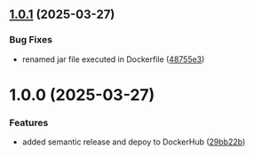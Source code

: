 ## [1.0.1](https://github.com/deepthought42/journeyExecutor/compare/v1.0.0...v1.0.1) (2025-03-27)


### Bug Fixes

* renamed jar file executed in Dockerfile ([48755e3](https://github.com/deepthought42/journeyExecutor/commit/48755e30798c2625e1c76c116495cc6419ff8d27))

# 1.0.0 (2025-03-27)


### Features

* added semantic release and depoy to DockerHub ([29bb22b](https://github.com/deepthought42/journeyExecutor/commit/29bb22bca1957f7263506ec0ee66bd9a80802365))
